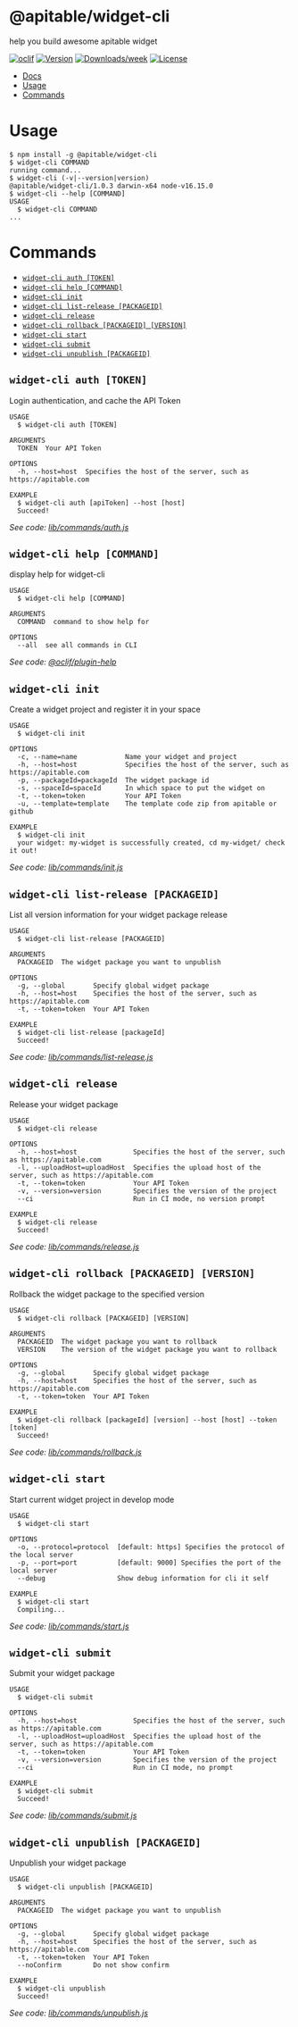 @apitable/widget-cli
====================

help you build awesome apitable widget

[![oclif](https://img.shields.io/badge/cli-oclif-brightgreen.svg)](https://oclif.io)
[![Version](https://img.shields.io/npm/v/@apitable/widget-cli.svg)](https://npmjs.org/package/@apitable/widget-cli)
[![Downloads/week](https://img.shields.io/npm/dw/@apitable/widget-cli.svg)](https://npmjs.org/package/@apitable/widget-cli)
[![License](https://img.shields.io/npm/l/@apitable/widget-cli.svg)](https://github.com/apitable/widget-cli/blob/master/package.json)

* [Docs](https://developers.apitable.com/widget/introduction)<!-- toc -->
* [Usage](#usage)
* [Commands](#commands)
<!-- tocstop -->
# Usage
<!-- usage -->
```sh-session
$ npm install -g @apitable/widget-cli
$ widget-cli COMMAND
running command...
$ widget-cli (-v|--version|version)
@apitable/widget-cli/1.0.3 darwin-x64 node-v16.15.0
$ widget-cli --help [COMMAND]
USAGE
  $ widget-cli COMMAND
...
```
<!-- usagestop -->
# Commands
<!-- commands -->
* [`widget-cli auth [TOKEN]`](#widget-cli-auth-token)
* [`widget-cli help [COMMAND]`](#widget-cli-help-command)
* [`widget-cli init`](#widget-cli-init)
* [`widget-cli list-release [PACKAGEID]`](#widget-cli-list-release-packageid)
* [`widget-cli release`](#widget-cli-release)
* [`widget-cli rollback [PACKAGEID] [VERSION]`](#widget-cli-rollback-packageid-version)
* [`widget-cli start`](#widget-cli-start)
* [`widget-cli submit`](#widget-cli-submit)
* [`widget-cli unpublish [PACKAGEID]`](#widget-cli-unpublish-packageid)

## `widget-cli auth [TOKEN]`

Login authentication, and cache the API Token

```
USAGE
  $ widget-cli auth [TOKEN]

ARGUMENTS
  TOKEN  Your API Token

OPTIONS
  -h, --host=host  Specifies the host of the server, such as https://apitable.com

EXAMPLE
  $ widget-cli auth [apiToken] --host [host]
  Succeed!
```

_See code: [lib/commands/auth.js](https://github.com/apitable/widget-cli/blob/v1.0.3/lib/commands/auth.js)_

## `widget-cli help [COMMAND]`

display help for widget-cli

```
USAGE
  $ widget-cli help [COMMAND]

ARGUMENTS
  COMMAND  command to show help for

OPTIONS
  --all  see all commands in CLI
```

_See code: [@oclif/plugin-help](https://github.com/oclif/plugin-help/blob/v3.3.1/src/commands/help.ts)_

## `widget-cli init`

Create a widget project and register it in your space

```
USAGE
  $ widget-cli init

OPTIONS
  -c, --name=name            Name your widget and project
  -h, --host=host            Specifies the host of the server, such as https://apitable.com
  -p, --packageId=packageId  The widget package id
  -s, --spaceId=spaceId      In which space to put the widget on
  -t, --token=token          Your API Token
  -u, --template=template    The template code zip from apitable or github

EXAMPLE
  $ widget-cli init
  your widget: my-widget is successfully created, cd my-widget/ check it out!
```

_See code: [lib/commands/init.js](https://github.com/apitable/widget-cli/blob/v1.0.3/lib/commands/init.js)_

## `widget-cli list-release [PACKAGEID]`

List all version information for your widget package release

```
USAGE
  $ widget-cli list-release [PACKAGEID]

ARGUMENTS
  PACKAGEID  The widget package you want to unpublish

OPTIONS
  -g, --global       Specify global widget package
  -h, --host=host    Specifies the host of the server, such as https://apitable.com
  -t, --token=token  Your API Token

EXAMPLE
  $ widget-cli list-release [packageId]
  Succeed!
```

_See code: [lib/commands/list-release.js](https://github.com/apitable/widget-cli/blob/v1.0.3/lib/commands/list-release.js)_

## `widget-cli release`

Release your widget package

```
USAGE
  $ widget-cli release

OPTIONS
  -h, --host=host              Specifies the host of the server, such as https://apitable.com
  -l, --uploadHost=uploadHost  Specifies the upload host of the server, such as https://apitable.com
  -t, --token=token            Your API Token
  -v, --version=version        Specifies the version of the project
  --ci                         Run in CI mode, no version prompt

EXAMPLE
  $ widget-cli release
  Succeed!
```

_See code: [lib/commands/release.js](https://github.com/apitable/widget-cli/blob/v1.0.3/lib/commands/release.js)_

## `widget-cli rollback [PACKAGEID] [VERSION]`

Rollback the widget package to the specified version

```
USAGE
  $ widget-cli rollback [PACKAGEID] [VERSION]

ARGUMENTS
  PACKAGEID  The widget package you want to rollback
  VERSION    The version of the widget package you want to rollback

OPTIONS
  -g, --global       Specify global widget package
  -h, --host=host    Specifies the host of the server, such as https://apitable.com
  -t, --token=token  Your API Token

EXAMPLE
  $ widget-cli rollback [packageId] [version] --host [host] --token [token]
  Succeed!
```

_See code: [lib/commands/rollback.js](https://github.com/apitable/widget-cli/blob/v1.0.3/lib/commands/rollback.js)_

## `widget-cli start`

Start current widget project in develop mode

```
USAGE
  $ widget-cli start

OPTIONS
  -o, --protocol=protocol  [default: https] Specifies the protocol of the local server
  -p, --port=port          [default: 9000] Specifies the port of the local server
  --debug                  Show debug information for cli it self

EXAMPLE
  $ widget-cli start
  Compiling...
```

_See code: [lib/commands/start.js](https://github.com/apitable/widget-cli/blob/v1.0.3/lib/commands/start.js)_

## `widget-cli submit`

Submit your widget package

```
USAGE
  $ widget-cli submit

OPTIONS
  -h, --host=host              Specifies the host of the server, such as https://apitable.com
  -l, --uploadHost=uploadHost  Specifies the upload host of the server, such as https://apitable.com
  -t, --token=token            Your API Token
  -v, --version=version        Specifies the version of the project
  --ci                         Run in CI mode, no prompt

EXAMPLE
  $ widget-cli submit
  Succeed!
```

_See code: [lib/commands/submit.js](https://github.com/apitable/widget-cli/blob/v1.0.3/lib/commands/submit.js)_

## `widget-cli unpublish [PACKAGEID]`

Unpublish your widget package

```
USAGE
  $ widget-cli unpublish [PACKAGEID]

ARGUMENTS
  PACKAGEID  The widget package you want to unpublish

OPTIONS
  -g, --global       Specify global widget package
  -h, --host=host    Specifies the host of the server, such as https://apitable.com
  -t, --token=token  Your API Token
  --noConfirm        Do not show confirm

EXAMPLE
  $ widget-cli unpublish
  Succeed!
```

_See code: [lib/commands/unpublish.js](https://github.com/apitable/widget-cli/blob/v1.0.3/lib/commands/unpublish.js)_
<!-- commandsstop -->
